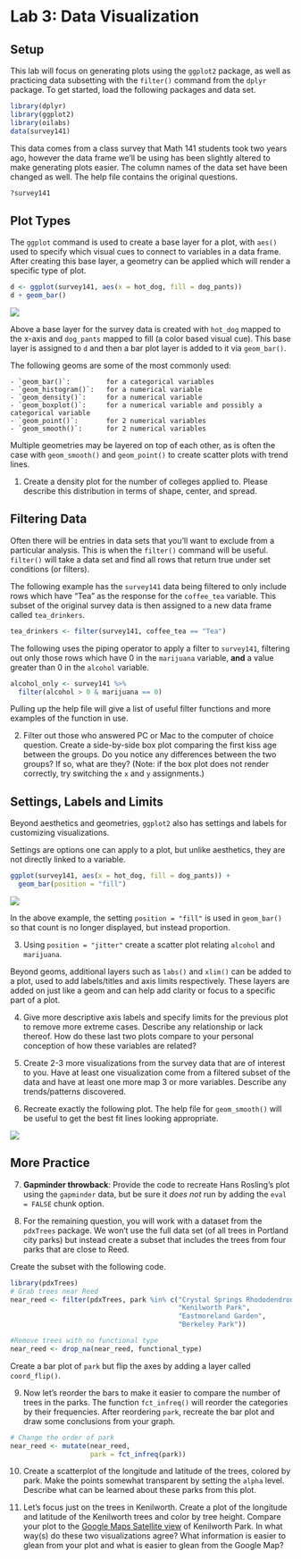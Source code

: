 Lab 3: Data Visualization
================

## Setup

This lab will focus on generating plots using the `ggplot2` package, as
well as practicing data subsetting with the `filter()` command from the
`dplyr` package. To get started, load the following packages and data
set.

``` r
library(dplyr)
library(ggplot2)
library(oilabs)
data(survey141)
```

This data comes from a class survey that Math 141 students took two
years ago, however the data frame we’ll be using has been slightly
altered to make generating plots easier. The column names of the data
set have been changed as well. The help file contains the original
questions.

``` r
?survey141
```

## Plot Types

The `ggplot` command is used to create a base layer for a plot, with
`aes()` used to specify which visual cues to connect to variables in a
data frame. After creating this base layer, a geometry can be applied
which will render a specific type of plot.

``` r
d <- ggplot(survey141, aes(x = hot_dog, fill = dog_pants))
d + geom_bar()
```

![](03-visualization_files/figure-gfm/unnamed-chunk-2-1.png)<!-- -->

Above a base layer for the survey data is created with `hot_dog` mapped
to the x-axis and `dog_pants` mapped to fill (a color based visual cue).
This base layer is assigned to `d` and then a bar plot layer is added to
it via `geom_bar()`.

The following geoms are some of the most commonly used:

    - `geom_bar()`:         for a categorical variables
    - `geom_histogram()`:   for a numerical variable
    - `geom_density()`:     for a numerical variable
    - `geom_boxplot()`:     for a numerical variable and possibly a categorical variable
    - `geom_point()`:       for 2 numerical variables
    - `geom_smooth()`:      for 2 numerical variables

Multiple geometries may be layered on top of each other, as is often the
case with `geom_smooth()` and `geom_point()` to create scatter plots
with trend lines.

1.  Create a density plot for the number of colleges applied to. Please
    describe this distribution in terms of shape, center, and spread.

## Filtering Data

Often there will be entries in data sets that you’ll want to exclude
from a particular analysis. This is when the `filter()` command will be
useful. `filter()` will take a data set and find all rows that return
true under set conditions (or filters).

The following example has the `survey141` data being filtered to only
include rows which have “Tea” as the response for the `coffee_tea`
variable. This subset of the original survey data is then assigned to a
new data frame called `tea_drinkers`.

``` r
tea_drinkers <- filter(survey141, coffee_tea == "Tea")
```

The following uses the piping operator to apply a filter to `survey141`,
filtering out only those rows which have 0 in the `marijuana` variable,
**and** a value greater than 0 in the `alcohol` variable.

``` r
alcohol_only <- survey141 %>% 
  filter(alcohol > 0 & marijuana == 0)
```

Pulling up the help file will give a list of useful filter functions and
more examples of the function in use.

2.  Filter out those who answered PC or Mac to the computer of choice
    question. Create a side-by-side box plot comparing the first kiss
    age between the groups. Do you notice any differences between the
    two groups? If so, what are they? (Note: if the box plot does not
    render correctly, try switching the `x` and `y` assignments.)

## Settings, Labels and Limits

Beyond aesthetics and geometries, `ggplot2` also has settings and labels
for customizing visualizations.

Settings are options one can apply to a plot, but unlike aesthetics,
they are not directly linked to a variable.

``` r
ggplot(survey141, aes(x = hot_dog, fill = dog_pants)) +
  geom_bar(position = "fill")
```

![](03-visualization_files/figure-gfm/unnamed-chunk-7-1.png)<!-- -->

In the above example, the setting `position = "fill"` is used in
`geom_bar()` so that count is no longer displayed, but instead
proportion.

3.  Using `position = "jitter"` create a scatter plot relating `alcohol`
    and `marijuana`.

Beyond geoms, additional layers such as `labs()` and `xlim()` can be
added to a plot, used to add labels/titles and axis limits respectively.
These layers are added on just like a geom and can help add clarity or
focus to a specific part of a plot.

4.  Give more descriptive axis labels and specify limits for the
    previous plot to remove more extreme cases. Describe any
    relationship or lack thereof. How do these last two plots compare to
    your personal conception of how these variables are related?

5.  Create 2-3 more visualizations from the survey data that are of
    interest to you. Have at least one visualization come from a
    filtered subset of the data and have at least one more map 3 or more
    variables. Describe any trends/patterns discovered.

6.  Recreate exactly the following plot. The help file for
    `geom_smooth()` will be useful to get the best fit lines looking
    appropriate.

![](03-visualization_files/figure-gfm/unnamed-chunk-11-1.png)<!-- -->

## More Practice

7.  **Gapminder throwback**: Provide the code to recreate Hans Rosling’s
    plot using the `gapminder` data, but be sure it *does not* run by
    adding the `eval = FALSE` chunk option.

8.  For the remaining question, you will work with a dataset from the
    `pdxTrees` package. We won’t use the full data set (of all trees in
    Portland city parks) but instead create a subset that includes the
    trees from four parks that are close to Reed.

Create the subset with the following code.

``` r
library(pdxTrees)
# Grab trees near Reed
near_reed <- filter(pdxTrees, park %in% c("Crystal Springs Rhododendron Garden",
                                          "Kenilworth Park", 
                                          "Eastmoreland Garden",
                                          "Berkeley Park"))

#Remove trees with no functional type
near_reed <- drop_na(near_reed, functional_type)
```

Create a bar plot of `park` but flip the axes by adding a layer called
`coord_flip()`.

9.  Now let’s reorder the bars to make it easier to compare the number
    of trees in the parks. The function `fct_infreq()` will reorder the
    categories by their frequencies. After reordering `park`, recreate
    the bar plot and draw some conclusions from your graph.

<!-- end list -->

``` r
# Change the order of park
near_reed <- mutate(near_reed, 
                    park = fct_infreq(park))
```

10. Create a scatterplot of the longitude and latitude of the trees,
    colored by park. Make the points somewhat transparent by setting the
    `alpha` level. Describe what can be learned about these parks from
    this plot.

11. Let’s focus just on the trees in Kenilworth. Create a plot of the
    longitude and latitude of the Kenilworth trees and color by tree
    height. Compare your plot to the [Google Maps Satellite
    view](https://www.google.com/maps/@45.4917128,-122.6318147,303m/data=!3m1!1e3)
    of Kenilworth Park. In what way(s) do these two visualizations
    agree? What information is easier to glean from your plot and what
    is easier to glean from the Google Map?

